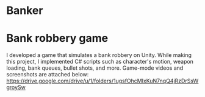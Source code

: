 # Banker
# Bank robbery game
I developed a game that simulates a bank robbery on Unity.
While making this project, I implemented C# scripts such as character's motion, weapon loading, bank queues, bullet shots, and more. Game-mode videos and screenshots are attached below:
https://drive.google.com/drive/u/1/folders/1ugsfOhcMIxKuN7nqQ4jRzDrSsWgroySw

